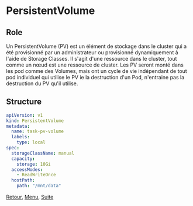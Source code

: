 # PersistentVolume
## Role
Un PersistentVolume (PV) est un élément de stockage dans le cluster qui a été provisionné par un administrateur ou provisionné dynamiquement à l'aide de Storage Classes. 
Il s'agit d'une ressource dans le cluster, tout comme un nœud est une ressource de cluster. 
Les PV seront monté dans les pod comme des Volumes, mais ont un cycle de vie indépendant de tout pod individuel qui utilise le PV ie la destruction d'un Pod, n'entraine pas la destruction du PV qu'il utilise.

## Structure
```yaml
apiVersion: v1
kind: PersistentVolume
metadata:
  name: task-pv-volume
  labels:
    type: local
spec:
  storageClassName: manual
  capacity:
    storage: 10Gi
  accessModes:
    - ReadWriteOnce
  hostPath:
    path: "/mnt/data"
```

[Retour](https://obeyler.github.io/Formation-K8S/Chapitres/Persistence.html), [Menu](https://obeyler.github.io/Formation-K8S/), [Suite](https://obeyler.github.io/Formation-K8S/Chapitres/PersistentVolumeClaim.html)

